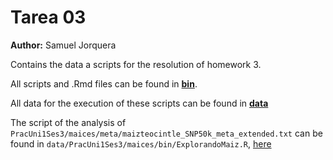 # Tarea 03
**Author:** Samuel Jorquera

Contains the data a scripts for the resolution of homework 3.

All scripts and .Rmd files can be found in [**bin**](Tarea03/bin/).

All data for the execution of these scripts can be found in [**data**](Tarea03/data/)

The script of the analysis of ```PracUni1Ses3/maices/meta/maizteocintle_SNP50k_meta_extended.txt``` can be found in ```data/PracUni1Ses3/maices/bin/ExplorandoMaiz.R```, [here](Tarea03/data/PracUni1Ses3/maices/bin/)